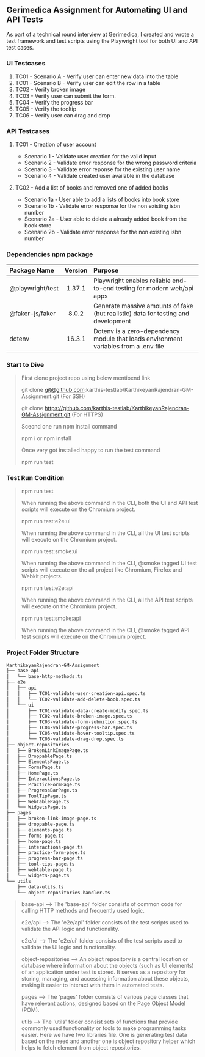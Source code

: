 ## Gerimedica Assignment for Automating UI and API Tests

As part of a technical round interview at Gerimedica, I created and wrote a test framework and test scripts using the Playwright tool for both UI and API test cases.

### UI Testcases

1. TC01 - Scenario A - Verify user can enter new data into the table
2. TC01 - Scenario B - Verify user can edit the row in a table
3. TC02 - Verify broken image
4. TC03 - Verify user can submit the form.
5. TC04 - Verify the progress bar
6. TC05 - Verify the tooltip
7. TC06 - Verify user can drag and drop

### API Testcases

1. TC01 - Creation of user account
   - Scenario 1 - Validate user creation for the valid input
   - Scenario 2 - Validate error response for the wrong password criteria
   - Scenario 3 - Validate error reponse for the existing user name
   - Scenario 4 - Validate created user available in the database
  
2. TC02 - Add a list of books and removed one of added books
   - Scenario 1a - User able to add a lists of books into book store
   - Scenario 1b - Validate error response for the non existing isbn number
   - Scenario 2a - User able to delete a already added book from the book store
   - Scenario 2b - Validate error response for the non existing isbn number

### Dependencies npm package

| Package Name     | Version   | Purpose                                                                              |
| :------------    | :-------: | :-------                                                                             |
| @playwright/test | 1.37.1    | Playwright enables reliable end-to-end testing for modern web/api apps               |
| @faker-js/faker  | 8.0.2     | Generate massive amounts of fake (but realistic) data for testing and development    |
| dotenv           | 16.3.1    | Dotenv is a zero-dependency module that loads environment variables from a .env file |

### Start to Dive

> First clone project repo using below mentioend link
> 
> git clone git@github.com:karthis-testlab/KarthikeyanRajendran-GM-Assignment.git (For SSH)
> 
> git clone https://github.com/karthis-testlab/KarthikeyanRajendran-GM-Assignment.git (For HTTPS)
>
> Sceond one run npm install command
> 
> npm i or npm install
>
> Once very got installed happy to run the test command
> 
> npm run test
> 

### Test Run Condition

> npm run test
>
> When running the above command in the CLI, both the UI and API test scripts will execute on the Chromium project.
>
> npm run test:e2e:ui
>
> When running the above command in the CLI, all the UI test scripts will execute on the Chromium project.
>
> npm run test:smoke:ui
>
> When running the above command in the CLI, @smoke tagged UI test scripts will execute on the all project like Chromium, Firefox and Webkit projects.
>
> npm run test:e2e:api
>
> When running the above command in the CLI, all the API test scripts will execute on the Chromium project.
>
> npm run test:smoke:api
>
> When running the above command in the CLI, @smoke tagged API test scripts will execute on the Chromium project.
> 

### Project Folder Structure

```md
KarthikeyanRajendran-GM-Assignment
├── base-api
│   └── base-http-methods.ts
├── e2e
│   ├── api
│   │   ├── TC01-validate-user-creation-api.spec.ts
│   │   └── TC02-validate-add-delete-book.spec.ts
│   └── ui
│       ├── TC01-validate-data-create-modify.spec.ts
│       ├── TC02-validate-broken-image.spec.ts
│       ├── TC03-validate-form-submition.spec.ts
│       ├── TC04-validate-progress-bar.spec.ts
│       ├── TC05-validate-hover-tooltip.spec.ts
│       └── TC06-validate-drag-drop.spec.ts
├── object-repositories
│   ├── BrokenLinkImagePage.ts
│   ├── DroppablePage.ts
│   ├── ElementsPage.ts
│   ├── FormsPage.ts
│   ├── HomePage.ts
│   ├── InteractionsPage.ts
│   ├── PracticeFormPage.ts
│   ├── ProgressBarPage.ts
│   ├── ToolTipPage.ts
│   ├── WebTablePage.ts
│   └── WidgetsPage.ts
├── pages
│   ├── broken-link-image-page.ts
│   ├── droppable-page.ts
│   ├── elements-page.ts
│   ├── forms-page.ts
│   ├── home-page.ts
│   ├── interactions-page.ts
│   ├── practice-form-page.ts
│   ├── progress-bar-page.ts
│   ├── tool-tips-page.ts
│   ├── webtable-page.ts
│   └── widgets-page.ts
└── utils
    ├── data-utils.ts
    └── object-repositories-handler.ts
```
>
> base-api --> The 'base-api' folder consists of common code for calling HTTP methods and frequently used logic.
>
> e2e/api --> The 'e2e/api' folder consists of the test scripts used to validate the API logic and functionality.
>
> e2e/ui --> The 'e2e/ui' folder consists of the test scripts used to validate the UI logic and functionality.
>
> object-repositories --> An object repository is a central location or database where information about the objects (such as UI elements) of an application under test is stored. It serves as a repository for storing, managing, and accessing information about these objects, making it easier to interact with them in automated tests.
>
> pages --> The 'pages' folder consists of various page classes that have relevant actions, designed based on the Page Object Model (POM).
>
> utils --> The 'utils' folder consist sets of functions that provide commonly used functionality or tools to make programming tasks easier. Here we have two libraries file. One is generating test data based on the need and another one is object repository helper which helps to fetch element from object repositories.
> 
